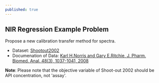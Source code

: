 ```yaml
---
published: true
---
```

## NIR Regression Example Problem

Propose a new calibration transfer method for spectra.

- Dataset: [Shootout2002](http://eigenvector.com/data/tablets/index.html)
- Documenation of Data: [Karl H.Norris and Gary E.Ritchie, J. Pharm. Biomed. Anal. 48(3), 1037-1041, 2008](https://www.sciencedirect.com/science/article/abs/pii/S0731708508003890)

**Note**: Please note that the objective variable of Shoot-out 2002 should be API concentration, not 'assay'.
